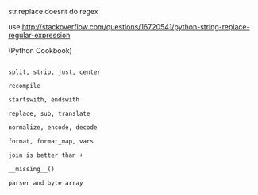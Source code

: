 
str.replace doesnt do regex

use http://stackoverflow.com/questions/16720541/python-string-replace-regular-expression

(Python Cookbook)
```

split, strip, just, center

recompile

startswith, endswith

replace, sub, translate

normalize, encode, decode

format, format_map, vars

join is better than +

__missing__()

parser and byte array
```

